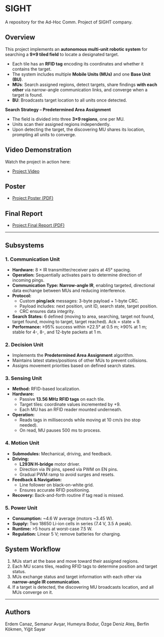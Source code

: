 # SIGHT
A repository for the Ad-Hoc Comm. Project of SIGHT company.

## **Overview**  
This project implements an **autonomous multi-unit robotic system** for searching a **9×9 tiled field** to locate a designated target.  

- Each tile has an **RFID tag** encoding its coordinates and whether it contains the target.  
- The system includes multiple **Mobile Units (MUs)** and one **Base Unit (BU)**.  
- **MUs**: Search assigned regions, detect targets, share findings **with each other** via narrow-angle communication links, and converge when a target is found.  
- **BU**: Broadcasts target location to all units once detected.  

**Search Strategy – Predetermined Area Assignment**  
- The field is divided into three **3×9 regions**, one per MU.  
- Units scan their assigned regions independently.  
- Upon detecting the target, the discovering MU shares its location, prompting all units to converge.  

## **Video Demonstration**  
Watch the project in action here:  
- [Project Video](https://www.youtube.com/watch?v=MVDLl5eAIYU)  

## Poster
- [Project Poster (PDF)](Final%20Demo%20Poster/Sight_poster_30_05_2024_05-17.pdf)

## Final Report
- [Project Final Report (PDF)](reports/Final-Report.pdf)

---

## **Subsystems**  

### **1. Communication Unit**  
- **Hardware:** 8 × IR transmitter/receiver pairs at 45° spacing.  
- **Operation:** Sequentially activates pairs to determine direction of incoming pings.  
- **Communication Type:** **Narrow-angle IR**, enabling targeted, directional data exchange between MUs and reducing interference.  
- **Protocol:**  
  - Custom **ping/ack** messages: 3-byte payload + 1-byte CRC.  
  - Payload includes: next position, unit ID, search state, target position.  
  - CRC ensures data integrity.  
- **Search States:** 6 defined (moving to area, searching, target not found, target found, moving to target, target reached). Ack = state + 9.  
- **Performance:** ≥95% success within ±22.5° at 0.5 m; ≥90% at 1 m; stable for 4-, 8-, and 12-byte packets at 1 m.  


### **2. Decision Unit**  
- Implements the **Predetermined Area Assignment** algorithm.  
- Maintains latest states/positions of other MUs to prevent collisions.  
- Assigns movement priorities based on defined search states.  

### **3. Sensing Unit**  
- **Method:** RFID-based localization.  
- **Hardware:**  
  - Passive **13.56 MHz RFID tags** on each tile.  
  - Target tiles: coordinate values incremented by +9.  
  - Each MU has an RFID reader mounted underneath.  
- **Operation:**  
  - Reads tags in milliseconds while moving at 10 cm/s (no stop needed).  
  - On read, MU pauses 500 ms to process.  


### **4. Motion Unit**  
- **Submodules:** Mechanical, driving, and feedback.  
- **Driving:**  
  - **L293N H-bridge** motor driver.  
  - Direction via IN pins, speed via PWM on EN pins.  
  - Gradual PWM ramp to avoid surges and resets.  
- **Feedback & Navigation:**  
  - Line follower on black-on-white grid.  
  - Ensures accurate RFID positioning.  
- **Recovery:** Back-and-forth routine if tag read is missed.  


### **5. Power Unit**  
- **Consumption:** ~4.6 W average (motors ~3.45 W).  
- **Supply:** Two 18650 Li-ion cells in series (7.4 V, 3.5 A peak).  
- **Runtime:** >5 hours at worst-case 7.5 W.  
- **Regulation:** Linear 5 V; remove batteries for charging.  


## **System Workflow**  
1. MUs start at the base and move toward their assigned regions.  
2. Each MU scans tiles, reading RFID tags to determine position and target status.  
3. MUs exchange status and target information with each other via **narrow-angle IR communication**.  
4. If a target is detected, the discovering MU broadcasts location, and all MUs converge on it.  

---

## Authors
Erdem Canaz, Semanur Avşar, Humeyra Bodur, Özge Deniz Ateş, Berfin Kökmen, Yiğit Sayar

